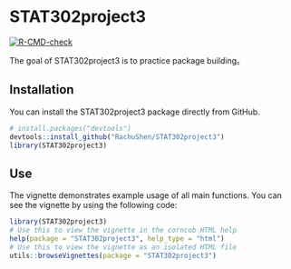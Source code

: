 
# STAT302project3

<!-- badges: start -->
[![R-CMD-check](https://github.com/RachuShen/STAT302project3/workflows/R-CMD-check/badge.svg)](https://github.com/RachuShen/STAT302project3/actions)
<!-- badges: end -->

The goal of STAT302project3 is to practice package building。

## Installation

You can install the STAT302project3 package directly from GitHub.

``` r
# install.packages("devtools")
devtools::install_github("RachuShen/STAT302project3")
library(STAT302project3)
```

## Use

The vignette demonstrates example usage of all main functions. You can see the vignette by using the following code:

``` r
library(STAT302project3)
# Use this to view the vignette in the corncob HTML help
help(package = "STAT302project3", help_type = "html")
# Use this to view the vignette as an isolated HTML file
utils::browseVignettes(package = "STAT302project3")
```

